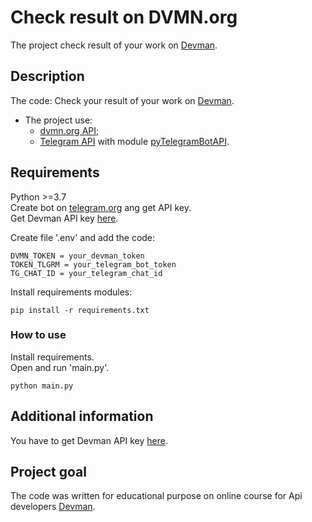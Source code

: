 # Check result on DVMN.org
The project check result of your work on [Devman](http://dvmn.org). 


## Description
The code: 
Check your result of your work on [Devman](http://dvmn.org).

* The project use:  
  * [dvmn.org API](https://dvmn.org/api/docs/);  
  * [Telegram API](https://core.telegram.org/bots/api) with module [pyTelegramBotAPI](https://github.com/python-telegram-bot/python-telegram-bot/wiki/Introduction-to-the-API).
  


## Requirements
Python >=3.7  
Create bot on [telegram.org](https://t.me/botfather) ang get API key.  
Get Devman API key [here](https://dvmn.org/api/docs/).

Create file '.env' and add the code:
```
DVMN_TOKEN = your_devman_token
TOKEN_TLGRM = your_telegram_bot_token
TG_CHAT_ID = your_telegram_chat_id
```

Install requirements modules:
```
pip install -r requirements.txt	
```


### How to use

Install requirements.  
Open and run 'main.py'.
```
python main.py	
```


## Additional information
You have to get Devman API key [here](https://dvmn.org/api/docs/).  

## Project goal

The code was written for educational purpose on online course for Api developers [Devman](http://dvmn.org). 

